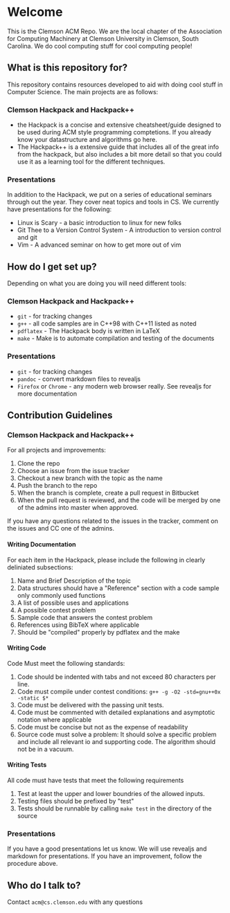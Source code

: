 Welcome
==============================================================================

This is the Clemson ACM Repo.  We are the local chapter of the Association for
Computing Machinery at Clemson University in Clemson, South Carolina.  We do
cool computing stuff for cool computing people!

What is this repository for?
----------------------------

This repository contains resources developed to aid with doing cool stuff in
Computer Science.  The main projects are as follows:

### Clemson Hackpack and Hackpack++ 
*   the Hackpack is a concise and extensive cheatsheet/guide designed to be
    used during ACM style programming comptetions.  If you already know your
    datastructure and algorithms go here.
*   The Hackpack++ is a extensive guide that includes all of the great info
    from the hackpack, but also includes a bit more detail so that you could
    use it as a learning tool for the different techniques.

###   Presentations 
In addition to the Hackpack, we put on a series of educational seminars through
out the year.  They cover neat topics and tools in CS.  We currently have
presentations for the following:

*   Linux is Scary - a basic introduction to linux for new folks
*   Git Thee to a Version Control System - A introduction to version control and
    git
*   Vim - A advanced seminar on how to get more out of vim


How do I get set up?
--------------------

Depending on what you are doing you will need different tools:

### Clemson Hackpack and Hackpack++ 

*   `git` - for tracking changes
*   `g++` - all code samples are in C++98 with C++11 listed as noted
*   `pdflatex` - The Hackpack body is written in LaTeX
*   `make` - Make is to automate compilation and testing of the documents

### Presentations 

*   `git` - for tracking changes
*   `pandoc` - convert markdown files to revealjs
*   `Firefox` or `Chrome` - any modern web browser really. See revealjs for more
    documentation

Contribution Guidelines
-----------------------

### Clemson Hackpack and Hackpack++ 

For all projects and improvements:

1.  Clone the repo
2.  Choose an issue from the issue tracker
3.  Checkout a new branch with the topic as the name
4.  Push the branch to the repo
5.  When the branch is complete, create a pull request in Bitbucket
6.  When the pull request is reviewed, and the code will be merged by one of the
    admins into master when approved.

If you have any questions related to the issues in the tracker, comment on the
issues and CC one of the admins.

#### Writing Documentation 
For each item in the Hackpack, please include the following in clearly deliniated subsections:

1.  Name and Brief Description of the topic
2.  Data structures should have a "Reference" section with a code sample only commonly used functions
3.  A list of possible uses and applications
4.  A possible contest problem
5.  Sample code that answers the contest problem
6.  References using BibTeX where applicable
7.  Should be "compiled" properly by pdflatex and the make

#### Writing Code
Code Must meet the following standards:

1.  Code should be indented with tabs and not exceed 80 characters per line.
2.  Code must compile under contest conditions: `g++ -g -O2 -std=gnu++0x -static $*`
3.  Code must be delivered with the passing unit tests.
4.  Code must be commented with detailed explanations and asymptotic notation
    where applicable
5.  Code must be concise but not as the expense of readability
6.  Source code must solve a problem:  It should solve a specific problem and
    include all relevant io and supporting code.  The algorithm should not be in
    a vacuum.

#### Writing Tests
All code must have tests that meet the following requirements

1.  Test at least the upper and lower boundries of the allowed inputs.  
2.  Testing files should be prefixed by "test"
3.  Tests should be runnable by calling `make test` in the directory of the source

### Presentations

If you have a good presentations let us know.  We will use revealjs and markdown
for presentations.  If you have an improvement, follow the procedure above.

Who do I talk to?
-----------------
Contact `acm@cs.clemson.edu` with any questions
